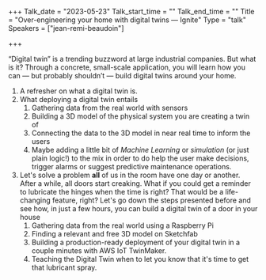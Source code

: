 +++
Talk_date = "2023-05-23"
Talk_start_time = ""
Talk_end_time = ""
Title = "Over-engineering your home with digital twins — Ignite"
Type = "talk"
Speakers = ["jean-remi-beaudoin"]

+++

“Digital twin” is a trending buzzword at large industrial companies. But what is it? Through a concrete, small-scale application, you will learn how you can — but probably shouldn’t — build digital twins around your home.

1. A refresher on what a digital twin is.
2. What deploying a digital twin entails
    1. Gathering data from the real world with sensors
    2. Building a 3D model of the physical system you are creating a twin of
    3. Connecting the data to the 3D model in near real time to inform the users
    4. Maybe adding a little bit of *Machine Learning* or *simulation* (or just plain logic!) to the mix in order to do help the user make decisions, trigger alarms or suggest predictive maintenance operations.
3. Let's solve a problem **all** of us in the room have one day or another.
After a while, all doors start creaking. What if you could get a reminder to lubricate the hinges when the time is right? That would be a life-changing feature, right? Let's go down the steps presented before and see how, in just a few hours, you can build a digital twin of a door in your house
    1. Gathering data from the real world using a Raspberry Pi
    2. Finding a relevant and free 3D model on Sketchfab
    3. Building a production-ready deployment of your digital twin in a couple minutes with AWS IoT TwinMaker.
    4. Teaching the Digital Twin when to let you know that it's time to get that lubricant spray.

